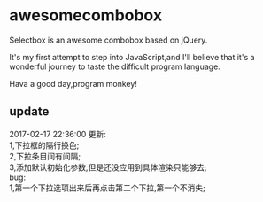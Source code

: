 # awesomecombobox

Selectbox is an awesome combobox based on jQuery.
  
It's my first attempt to step into JavaScript,and I'll believe that it's a wonderful journey to taste the difficult program language.
  
Hava a good day,program monkey!
  
## update
  
2017-02-17 22:36:00 更新:  
1,下拉框的隔行换色;  
2,下拉条目间有间隔;  
3,添加默认初始化参数,但是还没应用到具体渲染只能够去;  
bug:  
1,第一个下拉选项出来后再点击第二个下拉,第一个不消失;  



